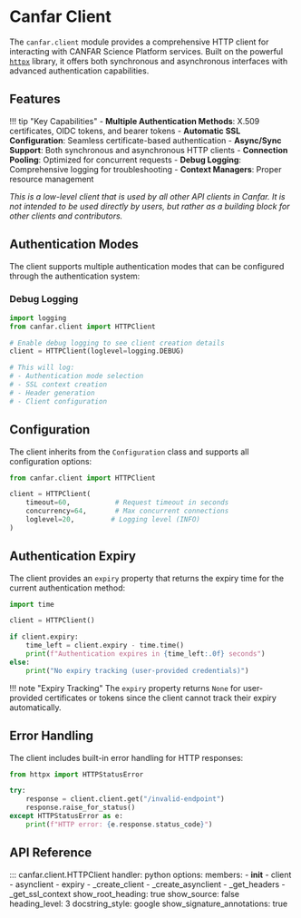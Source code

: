 # Canfar Client

The `canfar.client` module provides a comprehensive HTTP client for interacting with CANFAR Science Platform services. Built on the powerful [`httpx`](https://www.python-httpx.org/) library, it offers both synchronous and asynchronous interfaces with advanced authentication capabilities.



## Features

!!! tip "Key Capabilities"
    - **Multiple Authentication Methods**: X.509 certificates, OIDC tokens, and bearer tokens
    - **Automatic SSL Configuration**: Seamless certificate-based authentication
    - **Async/Sync Support**: Both synchronous and asynchronous HTTP clients
    - **Connection Pooling**: Optimized for concurrent requests
    - **Debug Logging**: Comprehensive logging for troubleshooting
    - **Context Managers**: Proper resource management

*This is a low-level client that is used by all other API clients in Canfar. It is not intended to be used directly by users, but rather as a building block for other clients and contributors.*

## Authentication Modes

The client supports multiple authentication modes that can be configured through the authentication system:

### Debug Logging

```python
import logging
from canfar.client import HTTPClient

# Enable debug logging to see client creation details
client = HTTPClient(loglevel=logging.DEBUG)

# This will log:
# - Authentication mode selection
# - SSL context creation
# - Header generation
# - Client configuration
```

## Configuration

The client inherits from the `Configuration` class and supports all configuration options:

```python
from canfar.client import HTTPClient

client = HTTPClient(
    timeout=60,           # Request timeout in seconds
    concurrency=64,       # Max concurrent connections
    loglevel=20,         # Logging level (INFO)
)
```

## Authentication Expiry

The client provides an `expiry` property that returns the expiry time for the current authentication method:

```python
import time

client = HTTPClient()

if client.expiry:
    time_left = client.expiry - time.time()
    print(f"Authentication expires in {time_left:.0f} seconds")
else:
    print("No expiry tracking (user-provided credentials)")
```

!!! note "Expiry Tracking"
    The `expiry` property returns `None` for user-provided certificates or tokens since the client cannot track their expiry automatically.

## Error Handling

The client includes built-in error handling for HTTP responses:

```python
from httpx import HTTPStatusError

try:
    response = client.client.get("/invalid-endpoint")
    response.raise_for_status()
except HTTPStatusError as e:
    print(f"HTTP error: {e.response.status_code}")
```

## API Reference

::: canfar.client.HTTPClient
    handler: python
    options:
      members:
        - __init__
        - client
        - asynclient
        - expiry
        - _create_client
        - _create_asynclient
        - _get_headers
        - _get_ssl_context
      show_root_heading: true
      show_source: false
      heading_level: 3
      docstring_style: google
      show_signature_annotations: true
